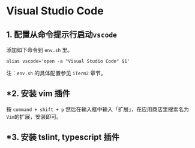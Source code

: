 # Visual Studio Code

## 1. 配置从命令提示行启动`vscode`

添加如下命令到 `env.sh` 里。

```
alias vscode='open -a "Visual Studio Code" $1'
```

注：`env.sh` 的具体配置参见 `iTerm2` 章节。

## \*2. 安装 vim 插件

按 `command + shift + p` 然后在输入框中输入「扩展」，在应用商店里搜索名为`Vim`的扩展，安装即可。

## \*3. 安装 tslint, typescript 插件



